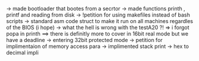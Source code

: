 -> made bootloader that bootes from a secrtor 
-> made functions printh , printf and reading from disk
-> !petition for using makefiles instead of bash scripts 
-> standard asm code struct to make it run on all machines regardles of the BIOS (i hope)
-> what the hell is wrong with the testA20 ?!
=> i forgot popa in printh
==> there is definitly more to cover in 16bit real mode 
but we have a deadline 
-> entering 32bit protected mode
-> petition for implimentaion of memory access para
-> implimented stack print
-> hex to decimal impli 
